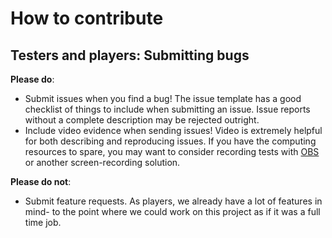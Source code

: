 # How to contribute

## Testers and players: Submitting bugs

**Please do**:
* Submit issues when you find a bug! The issue template
  has a good checklist of things to include when submitting an issue. Issue
  reports without a complete description may be rejected outright.
* Include video evidence when sending issues! Video is extremely helpful
  for both describing and reproducing issues. If you have the computing
  resources to spare, you may want to consider recording tests with
  [OBS](https://github.com/obsproject/obs-studio) or another screen-recording
  solution.

**Please do not**:
* Submit feature requests. As players, we already have a lot of features in mind-
  to the point where we could work on this project as if it was a full time job.
